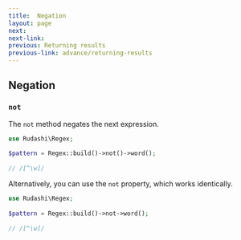 ```yaml
---
title:  Negation
layout: page
next: 
next-link: 
previous: Returning results
previous-link: advance/returning-results
---
```


## Negation

### `not`

The `not` method negates the next expression.

```php
use Rudashi\Regex;
 
$pattern = Regex::build()->not()->word();
 
// /[^\w]/
```

Alternatively, you can use the `not` property, which works identically.

```php
use Rudashi\Regex;
 
$pattern = Regex::build()->not->word();
 
// /[^\w]/
```
